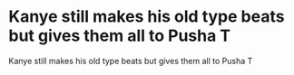 # Kanye still makes his old type beats but gives them all to Pusha T

Kanye still makes his old type beats but gives them all to Pusha T
